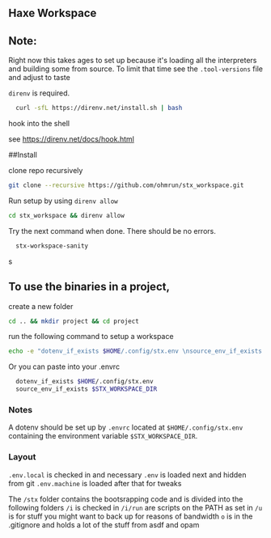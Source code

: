 ## Haxe Workspace

## Note: 
Right now this takes ages to set up because it's loading all the interpreters and building some from source. To limit that time see the `.tool-versions` file and adjust to taste

`direnv` is required.

```bash
  curl -sfL https://direnv.net/install.sh | bash
```

hook into the shell

see https://direnv.net/docs/hook.html


##Install

clone repo recursively
```bash
git clone --recursive https://github.com/ohmrun/stx_workspace.git
```

Run setup by using `direnv allow`
```bash
cd stx_workspace && direnv allow
```

Try the next command when done. There should be no errors.
```bash
  stx-workspace-sanity
```
s

## To use the binaries in a project, 

create a new folder

```bash
cd .. && mkdir project && cd project
```

run the following command to setup a workspace
```bash
echo -e "dotenv_if_exists $HOME/.config/stx.env \nsource_env_if_exists \$STX_WORKSPACE_DIR" > .envrc && direnv allow
```

Or you can paste into your .envrc

```bash
  dotenv_if_exists $HOME/.config/stx.env
  source_env_if_exists $STX_WORKSPACE_DIR
```
### Notes

A dotenv should be set up by `.envrc` located at `$HOME/.config/stx.env` containing the environment variable `$STX_WORKSPACE_DIR`.


### Layout

`.env.local` is checked in and necessary
`.env` is loaded next and hidden from git
`.env.machine` is loaded after that for tweaks


The `/stx` folder contains the bootsrapping code and is divided into the following folders
`/i` is checked in
`/i/run` are scripts on the PATH as set in 
`/u` is for stuff you might want to back up for reasons of bandwidth
`o` is in the .gitignore and holds a lot of the stuff from asdf and opam
